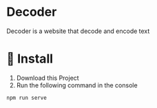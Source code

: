 # Decoder
 Decoder is a website that decode and encode text

# 🚀 Install
1. Download this Project
2. Run the following command in the console
```
npm run serve
```
